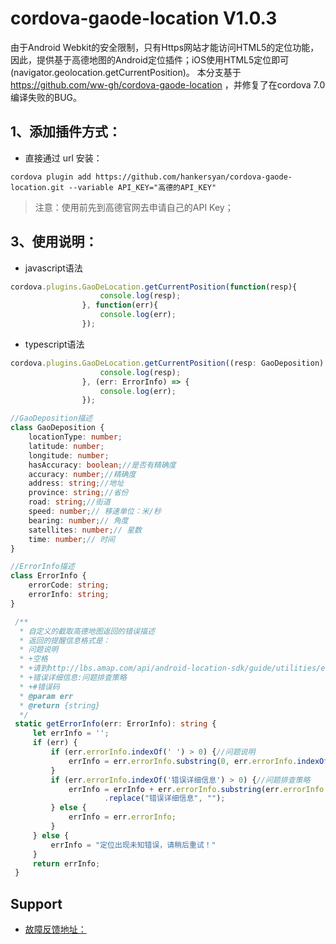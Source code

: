 # cordova-gaode-location V1.0.3
由于Android Webkit的安全限制，只有Https网站才能访问HTML5的定位功能，
因此，提供基于高德地图的Android定位插件；iOS使用HTML5定位即可(navigator.geolocation.getCurrentPosition)。
本分支基于 https://github.com/ww-gh/cordova-gaode-location ，并修复了在cordova 7.0编译失败的BUG。

## 1、添加插件方式：
- 直接通过 url 安装：
```shell
cordova plugin add https://github.com/hankersyan/cordova-gaode-location.git --variable API_KEY="高德的API_KEY"
```
> 注意：使用前先到高德官网去申请自己的API Key；

## 3、使用说明：
- javascript语法
```javascript
cordova.plugins.GaoDeLocation.getCurrentPosition(function(resp){
                    console.log(resp);
                }, function(err){
                    console.log(err);
                });
```
- typescript语法
```typescript
cordova.plugins.GaoDeLocation.getCurrentPosition((resp: GaoDeposition) => {
                    console.log(resp);
                }, (err: ErrorInfo) => {
                    console.log(err);
                });

//GaoDeposition描述
class GaoDeposition {
    locationType: number;
    latitude: number;
    longitude: number;
    hasAccuracy: boolean;//是否有精确度
    accuracy: number;//精确度
    address: string;//地址
    province: string;//省份
    road: string;//街道
    speed: number;// 移速单位：米/秒
    bearing: number;// 角度
    satellites: number;// 星数
    time: number;// 时间
}

//ErrorInfo描述 
class ErrorInfo {
    errorCode: string;
    errorInfo: string;
}

 /**
  * 自定义的截取高德地图返回的错误描述
  * 返回的提醒信息格式是：
  * 问题说明
  * +空格
  * +请到http://lbs.amap.com/api/android-location-sdk/guide/utilities/errorcode/查看错误码说明,
  * +错误详细信息:问题排查策略
  * +#错误码
  * @param err
  * @return {string}
  */
 static getErrorInfo(err: ErrorInfo): string {
     let errInfo = '';
     if (err) {
         if (err.errorInfo.indexOf(' ') > 0) {//问题说明
             errInfo = err.errorInfo.substring(0, err.errorInfo.indexOf(' '));
         }
         if (err.errorInfo.indexOf('错误详细信息') > 0) {//问题排查策略
             errInfo = errInfo + err.errorInfo.substring(err.errorInfo.indexOf('错误详细信息'), err.errorInfo.length)
                     .replace("错误详细信息", "");
         } else {
             errInfo = err.errorInfo;
         }
     } else {
         errInfo = "定位出现未知错误，请稍后重试！"
     }
     return errInfo;
 }
```

## Support
- [故障反馈地址：](https://github.com/hankersyan/cordova-gaode-location/issues)
